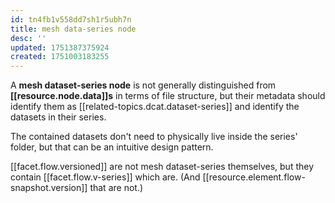 ```yaml
---
id: tn4fb1v558dd7sh1r5ubh7n
title: mesh data-series node
desc: ''
updated: 1751387375924
created: 1751003183255
---
```




A **mesh dataset-series node** is not generally distinguished from **[[resource.node.data]]s** in terms of file structure, but their metadata should identify them as [[related-topics.dcat.dataset-series]] and identify the datasets in their series.

The contained datasets don't need to physically live inside the series' folder, but that can be an intuitive design pattern.

[[facet.flow.versioned]] are not mesh dataset-series themselves, but they contain [[facet.flow.v-series]] which are. (And [[resource.element.flow-snapshot.version]] that are not.) 